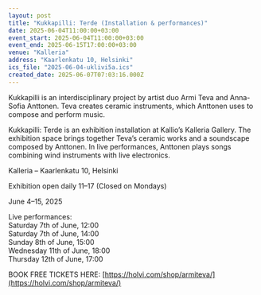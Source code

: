 ```yaml
---
layout: post
title: "Kukkapilli: Terde (Installation & performances)"
date: 2025-06-04T11:00:00+03:00
event_start: 2025-06-04T11:00:00+03:00
event_end: 2025-06-15T17:00:00+03:00
venue: "Kalleria"
address: "Kaarlenkatu 10, Helsinki"
ics_file: "2025-06-04-uklivi5a.ics"
created_date: 2025-06-07T07:03:16.000Z
---
```


Kukkapilli is an interdisciplinary project by artist duo Armi Teva and Anna-Sofia Anttonen. Teva creates ceramic instruments, which Anttonen uses to compose and perform music.  
  
Kukkapilli: Terde is an exhibition installation at Kallio’s Kalleria Gallery. The exhibition space brings together Teva’s ceramic works and a soundscape composed by Anttonen. In live performances, Anttonen plays songs combining wind instruments with live electronics.  
  
Kalleria – Kaarlenkatu 10, Helsinki  
  
Exhibition open daily 11–17 (Closed on Mondays)  
  
June 4–15, 2025  
  
Live performances:  
Saturday 7th of June, 12:00   
Saturday 7th of June, 14:00  
Sunday 8th of June, 15:00  
Wednesday 11th of June, 18:00  
Thursday 12th of June, 17:00  
  
BOOK FREE TICKETS HERE: [https://holvi.com/shop/armiteva/](https://holvi.com/shop/armiteva/)
